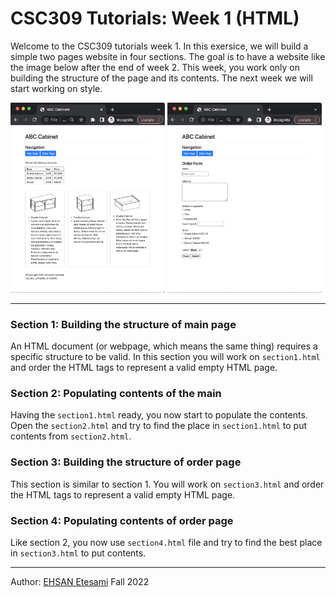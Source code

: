 # CSC309 Tutorials: Week 1 (HTML)
Welcome to the CSC309 tutorials week 1. In this exersice, we will build a simple two pages website in four sections. The goal is to have a website like the image below after the end of week 2. This week, you work only on building the structure of the page and its contents. The next week we will start working on style.  

<img src="/images/week1-main.png" alt="main page" width="49%"/>
<img src="/images/week1-order.png" alt="main page" width="49%"/>

---
### Section 1: Building the structure of main page
An HTML document (or webpage, which means the same thing) requires a specific structure to be valid. In this section you will work on `section1.html` and order the HTML tags to represent a valid empty HTML page. 

### Section 2: Populating contents of the main
Having the `section1.html` ready, you now start to populate the contents. Open the `section2.html` and try to find the place in `section1.html` to put contents from `section2.html`. 

### Section 3: Building the structure of order page
This section is similar to section 1. You will work on `section3.html` and order the HTML tags to represent a valid empty HTML page. 

### Section 4: Populating contents of order page
Like section 2, you now use `section4.html` file and try to find the best place in `section3.html` to put contents.

---
Author: [EHSAN Etesami](https://etesami.github.io)
Fall 2022